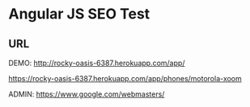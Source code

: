 # Angular JS SEO Test


## URL

DEMO:
http://rocky-oasis-6387.herokuapp.com/app/

https://rocky-oasis-6387.herokuapp.com/app/phones/motorola-xoom



ADMIN:
https://www.google.com/webmasters/